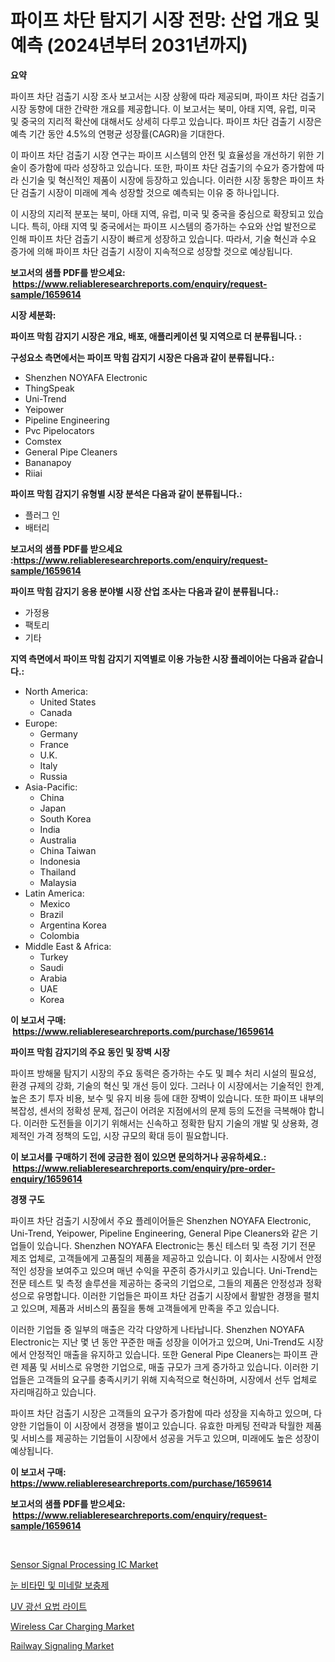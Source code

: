 <p><h1>파이프 차단 탐지기 시장 전망: 산업 개요 및 예측 (2024년부터 2031년까지)</h1></p><p><strong>요약</strong></p>
<p><p>파이프 차단 검출기 시장 조사 보고서는 시장 상황에 따라 제공되며, 파이프 차단 검출기 시장 동향에 대한 간략한 개요를 제공합니다. 이 보고서는 북미, 아태 지역, 유럽, 미국 및 중국의 지리적 확산에 대해서도 상세히 다루고 있습니다. 파이프 차단 검출기 시장은 예측 기간 동안 4.5%의 연평균 성장률(CAGR)을 기대한다.</p><p>이 파이프 차단 검출기 시장 연구는 파이프 시스템의 안전 및 효율성을 개선하기 위한 기술이 증가함에 따라 성장하고 있습니다. 또한, 파이프 차단 검출기의 수요가 증가함에 따라 신기술 및 혁신적인 제품이 시장에 등장하고 있습니다. 이러한 시장 동향은 파이프 차단 검출기 시장이 미래에 계속 성장할 것으로 예측되는 이유 중 하나입니다.</p><p>이 시장의 지리적 분포는 북미, 아태 지역, 유럽, 미국 및 중국을 중심으로 확장되고 있습니다. 특히, 아태 지역 및 중국에서는 파이프 시스템의 증가하는 수요와 산업 발전으로 인해 파이프 차단 검출기 시장이 빠르게 성장하고 있습니다. 따라서, 기술 혁신과 수요 증가에 의해 파이프 차단 검출기 시장이 지속적으로 성장할 것으로 예상됩니다.</p></p>
<p><strong>보고서의 샘플 PDF를 받으세요: &nbsp;<a href="https://www.reliableresearchreports.com/enquiry/request-sample/1659614">https://www.reliableresearchreports.com/enquiry/request-sample/1659614</a></strong></p>
<p><strong>시장 세분화:</strong></p>
<p><strong> 파이프 막힘 감지기 시장은 개요, 배포, 애플리케이션 및 지역으로 더 분류됩니다. :</strong></p>
<p><strong>구성요소 측면에서는 파이프 막힘 감지기 시장은 다음과 같이 분류됩니다.:</strong></p>
<p><ul><li>Shenzhen NOYAFA Electronic</li><li>ThingSpeak</li><li>Uni-Trend</li><li>Yeipower</li><li>Pipeline Engineering</li><li>Pvc Pipelocators</li><li>Comstex</li><li>General Pipe Cleaners</li><li>Bananapoy</li><li>Riiai</li></ul></p>
<p><strong> 파이프 막힘 감지기 유형별 시장 분석은 다음과 같이 분류됩니다.:</strong></p>
<p><ul><li>플러그 인</li><li>배터리</li></ul></p>
<p><strong>보고서의 샘플 PDF를 받으세요 :<a href="https://www.reliableresearchreports.com/enquiry/request-sample/1659614">https://www.reliableresearchreports.com/enquiry/request-sample/1659614</a></strong></p>
<p><strong> 파이프 막힘 감지기 응용 분야별 시장 산업 조사는 다음과 같이 분류됩니다.:</strong></p>
<p><ul><li>가정용</li><li>팩토리</li><li>기타</li></ul></p>
<p><strong>지역 측면에서 파이프 막힘 감지기 지역별로 이용 가능한 시장 플레이어는 다음과 같습니다.:</strong></p>
<p><ul>
    <li>
        North America:
        <ul>
            <li>United States</li>
            <li>Canada</li>
        </ul>
    </li>
    <li>
        Europe:
        <ul>
            <li>Germany</li>
            <li>France</li>
            <li>U.K.</li>
            <li>Italy</li>
            <li>Russia</li>
        </ul>
    </li>
    <li>
        Asia-Pacific:
        <ul>
            <li>China</li>
            <li>Japan</li>
            <li>South Korea</li>
            <li>India</li>
            <li>Australia</li>
            <li>China Taiwan</li>
            <li>Indonesia</li>
            <li>Thailand</li>
            <li>Malaysia</li>
        </ul>
    </li>
    <li>
        Latin America:
        <ul>
            <li>Mexico</li>
            <li>Brazil</li>
            <li>Argentina Korea</li>
            <li>Colombia</li>
        </ul>
    </li>
    <li>
        Middle East & Africa:
        <ul>
            <li>Turkey</li>
            <li>Saudi</li>
            <li>Arabia</li>
            <li>UAE</li>
            <li>Korea</li>
        </ul>
    </li>
    </ul></p>
<p><strong>이 보고서 구매: &nbsp;<a href="https://www.reliableresearchreports.com/purchase/1659614">https://www.reliableresearchreports.com/purchase/1659614</a></strong></p>
<p><strong>파이프 막힘 감지기의 주요 동인 및 장벽 시장</strong></p>
<p><p>파이프 방해물 탐지기 시장의 주요 동력은 증가하는 수도 및 폐수 처리 시설의 필요성, 환경 규제의 강화, 기술의 혁신 및 개선 등이 있다. 그러나 이 시장에서는 기술적인 한계, 높은 초기 투자 비용, 보수 및 유지 비용 등에 대한 장벽이 있습니다. 또한 파이프 내부의 복잡성, 센서의 정확성 문제, 접근이 어려운 지점에서의 문제 등의 도전을 극복해야 합니다. 이러한 도전들을 이기기 위해서는 신속하고 정확한 탐지 기술의 개발 및 상용화, 경제적인 가격 정책의 도입, 시장 규모의 확대 등이 필요합니다.</p></p>
<p><strong>이 보고서를 구매하기 전에 궁금한 점이 있으면 문의하거나 공유하세요.: &nbsp;<a href="https://www.reliableresearchreports.com/enquiry/pre-order-enquiry/1659614">https://www.reliableresearchreports.com/enquiry/pre-order-enquiry/1659614</a></strong></p>
<p><strong>경쟁 구도</strong></p>
<p><p>파이프 차단 검출기 시장에서 주요 플레이어들은 Shenzhen NOYAFA Electronic, Uni-Trend, Yeipower, Pipeline Engineering, General Pipe Cleaners와 같은 기업들이 있습니다. Shenzhen NOYAFA Electronic는 통신 테스터 및 측정 기기 전문 제조 업체로, 고객들에게 고품질의 제품을 제공하고 있습니다. 이 회사는 시장에서 안정적인 성장을 보여주고 있으며 매년 수익을 꾸준히 증가시키고 있습니다. Uni-Trend는 전문 테스트 및 측정 솔루션을 제공하는 중국의 기업으로, 그들의 제품은 안정성과 정확성으로 유명합니다. 이러한 기업들은 파이프 차단 검출기 시장에서 활발한 경쟁을 펼치고 있으며, 제품과 서비스의 품질을 통해 고객들에게 만족을 주고 있습니다.</p><p>이러한 기업들 중 일부의 매출은 각각 다양하게 나타납니다. Shenzhen NOYAFA Electronic는 지난 몇 년 동안 꾸준한 매출 성장을 이어가고 있으며, Uni-Trend도 시장에서 안정적인 매출을 유지하고 있습니다. 또한 General Pipe Cleaners는 파이프 관련 제품 및 서비스로 유명한 기업으로, 매출 규모가 크게 증가하고 있습니다. 이러한 기업들은 고객들의 요구를 충족시키기 위해 지속적으로 혁신하며, 시장에서 선두 업체로 자리매김하고 있습니다.</p><p>파이프 차단 검출기 시장은 고객들의 요구가 증가함에 따라 성장을 지속하고 있으며, 다양한 기업들이 이 시장에서 경쟁을 벌이고 있습니다. 유효한 마케팅 전략과 탁월한 제품 및 서비스를 제공하는 기업들이 시장에서 성공을 거두고 있으며, 미래에도 높은 성장이 예상됩니다.</p></p>
<p><strong>이 보고서 구매: &nbsp; <a href="https://www.reliableresearchreports.com/purchase/1659614">https://www.reliableresearchreports.com/purchase/1659614</a></strong></p>
<p><strong>보고서의 샘플 PDF를 받으세요: &nbsp;<a href="https://www.reliableresearchreports.com/enquiry/request-sample/1659614">https://www.reliableresearchreports.com/enquiry/request-sample/1659614</a></strong><strong></strong></p>
<p>&nbsp;</p>
<p><p><a href="https://github.com/lylyparadise/Market-Research-Report-List-2/blob/main/sensor-signal-processing-ic-market.md">Sensor Signal Processing IC Market</a></p><p><a href="https://github.com/Maeennan456456/Market-Research-Report-List-1/blob/main/180978312729.md">눈 비타민 및 미네랄 보충제</a></p><p><a href="https://github.com/vsap75a286l/Market-Research-Report-List-1/blob/main/477124412728.md">UV 광선 요법 라이트</a></p><p><a href="https://issuu.com/reportprime-2/docs/wireless-car-charging-market-size-2030.pptx">Wireless Car Charging Market</a></p><p><a href="https://issuu.com/reportprime-2/docs/railway-signaling-market-size-2030.pptx">Railway Signaling Market</a></p></p>